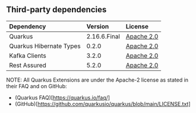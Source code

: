 ## Third-party dependencies

| Dependency              | Version      | License                                                   |
|:------------------------|:-------------|:----------------------------------------------------------|
| Quarkus                 | 2.16.6.Final | [Apache 2.0](https://www.apache.org/licenses/LICENSE-2.0) |
| Quarkus Hibernate Types | 0.2.0        | [Apache 2.0](https://www.apache.org/licenses/LICENSE-2.0) |
| Kafka Clients           | 3.2.0        | [Apache 2.0](https://www.apache.org/licenses/LICENSE-2.0) |
| Rest Assured            | 5.2.0        | [Apache 2.0](https://www.apache.org/licenses/LICENSE-2.0) |


NOTE: All Quarkus Extensions are under the Apache-2 license as stated in their FAQ and on GitHub:

- (Quarkus FAQ)[https://quarkus.io/faq/]
- (GitHub)[https://github.com/quarkusio/quarkus/blob/main/LICENSE.txt]
